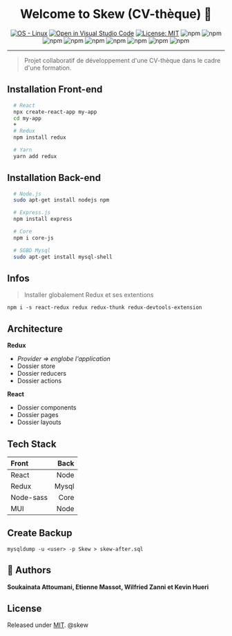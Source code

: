 <h1 align="center">Welcome to Skew (CV-thèque) 👋</h1>

<div align="center">

[![OS - Linux](https://img.shields.io/badge/OS-Linux-blue?logo=linux&logoColor=white&style=plastic)](https://www.linux.org/ "Go to Linux homepage")
[![Open in Visual Studio Code](https://open.vscode.dev/badges/open-in-vscode.svg)](https://open.vscode.dev/Naereen/badges)
[![License: MIT](https://img.shields.io/badge/License-MIT-yellow.svg)](https://opensource.org/licenses/MIT)
![npm](https://img.shields.io/npm/v/yarn?color=blue&label=yarn&logo=yarn&logoColor=blue&style=social)
![npm](https://img.shields.io/npm/v/npm?color=red&label=npm&logo=npm&logoColor=red&style=social)
![npm](https://img.shields.io/npm/v/react?color=blue&label=react&logo=react&logoColor=blue&style=social)
![npm](https://img.shields.io/npm/v/redux?color=blue&label=redux&logo=redux&logoColor=white&style=plastic)
![npm](https://img.shields.io/npm/v/react-router-dom?color=blue&label=react-router-dom&logo=react-router&logoColor=blue&style=plastic)
![npm](https://img.shields.io/npm/v/react-router?color=red&label=react-router&logo=react-router&logoColor=red&style=plastic)
![npm](https://img.shields.io/npm/v/node?color=green&label=node&logo=node.js&logoColor=node)
![npm](https://img.shields.io/npm/v/mysql?color=blue&label=mysql&logo=mysql&logoColor=blue&style=social)
![npm](https://img.shields.io/npm/v/@mui/material?color=blue&label=%40mui%2Fmaterial&logo=mui&logoColor=blue&style=social)

</div>



----------------------------------------


> Projet collaboratif de développement d'une CV-thèque dans le cadre d'une formation. 


## Installation Front-end

```bash
  # React
  npx create-react-app my-app
  cd my-app
  +
  # Redux
  npm install redux

  # Yarn
  yarn add redux
```
## Installation Back-end

```bash
  # Node.js
  sudo apt-get install nodejs npm

  # Express.js
  npm install express

  # Core
  npm i core-js

  # SGBD Mysql
  sudo apt-get install mysql-shell
```

## Infos

> Installer globalement Redux et ses extentions

```
npm i -s react-redux redux redux-thunk redux-devtools-extension
```
## Architecture 

**Redux**

- *Provider => englobe l'application*
- Dossier store
- Dossier reducers
- Dossier actions

**React**

- Dossier components
- Dossier pages
- Dossier layouts


## Tech Stack

<div align="center">

| Front         | Back      | 
| :---          | ---:      |     
| React         | Node      | 
| Redux         | Mysql     | 
| Node-sass     | Core      | 
| MUI           | Node      |

</div>

## Create Backup
```
mysqldump -u <user> -p Skew > skew-after.sql
```



## 👤 Authors 

**Soukainata Attoumani, Etienne Massot, Wilfried Zanni et Kevin Hueri**


## License

Released under [MIT](/LICENSE).
@skew
